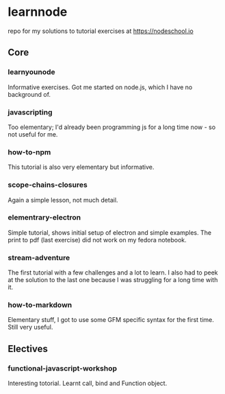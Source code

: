 # learnnode

repo for my solutions to tutorial exercises at https://nodeschool.io

## Core

### learnyounode
Informative exercises. Got me started on node.js, which I have no background of.

### javascripting
Too elementary; I'd already been programming js for a long time now - so not useful for me. 

### how-to-npm
This tutorial is also very elementary but informative.

### scope-chains-closures
Again a simple lesson, not much detail.

### elementrary-electron
Simple tutorial, shows initial setup of electron and simple examples.
The print to pdf (last exercise) did not work on my fedora notebook.

### stream-adventure
The first tutorial with a few challenges and a lot to learn. I also had
to peek at the solution to the last one because I was struggling for a
long time with it.

### how-to-markdown
Elementary stuff, I got to use some GFM specific syntax for the first time.
Still very useful.

## Electives

### functional-javascript-workshop
Interesting totorial. Learnt call, bind and Function object.